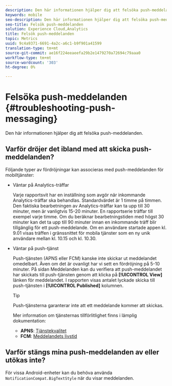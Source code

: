 ```yaml
---
description: Den här informationen hjälper dig att felsöka push-meddelanden.
keywords: mobile
seo-description: Den här informationen hjälper dig att felsöka push-meddelanden.
seo-title: Felsök push-meddelanden
solution: Experience Cloud,Analytics
title: Felsök push-meddelanden
topic: Metrics
uuid: 9c4a9371-6691-4a2c-a6c1-b9f901a41599
translation-type: tm+mt
source-git-commit: ae16f224eeaeefa29b2e1479270a72694c79aaa0
workflow-type: tm+mt
source-wordcount: '303'
ht-degree: 0%

---
```



# Felsöka push-meddelanden {#troubleshooting-push-messaging}

Den här informationen hjälper dig att felsöka push-meddelanden.

## Varför dröjer det ibland med att skicka push-meddelanden?

Följande typer av fördröjningar kan associeras med push-meddelanden för mobiltjänster:

* Väntar på Analytics-träffar

   Varje rapportsvit har en inställning som avgör när inkommande Analytics-träffar ska behandlas. Standardvärdet är 1 timme på timmen. Den faktiska bearbetningen av Analytics-träffar kan ta upp till 30 minuter, men är vanligtvis 15-20 minuter. En rapportserie träffar till exempel varje timme. Om du beräknar bearbetningstiden med högst 30 minuter kan det ta upp till 90 minuter innan en inkommande träff blir tillgänglig för ett push-meddelande. Om en användare startade appen kl. 9.01 visas träffen i gränssnittet för mobila tjänster som en ny unik användare mellan kl. 10.15 och kl. 10.30.

* Väntar på push-tjänst

   Push-tjänsten (APNS eller FCM) kanske inte skickar ut meddelandet omedelbart. Även om det är ovanligt har vi sett en fördröjning på 5-10 minuter. På sidan Meddelanden kan du verifiera att push-meddelandet har skickats till push-tjänsten genom att klicka på **[!UICONTROL View]** länken för meddelandet. I rapporten visas antalet lyckade skicka till push-tjänsten i **[!UICONTROL Published]** kolumnen.

   >[!TIP]
   >
   >Push-tjänsterna garanterar inte att ett meddelande kommer att skickas.

   Mer information om tjänsternas tillförlitlighet finns i lämplig dokumentation:

   * **APNS**: [Tjänstekvalitet](https://developer.apple.com/library/content/documentation/NetworkingInternet/Conceptual/RemoteNotificationsPG/APNSOverview.html#//apple_ref/doc/uid/TP40008194-CH8-SW5)
   * **FCM**: [Meddelandets livstid](https://firebase.google.com/docs/cloud-messaging/concept-options#lifetime)

## Varför stängs mina push-meddelanden av eller utökas inte?

För vissa Android-enheter kan du behöva använda `NotificationCompat.BigTextStyle` när du visar meddelanden.
